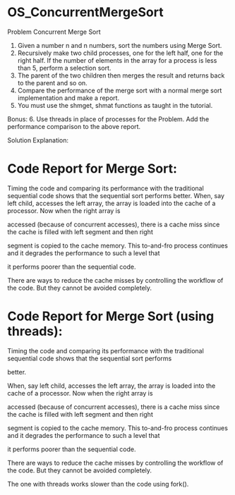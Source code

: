 # OS_ConcurrentMergeSort

Problem
Concurrent Merge Sort
1. Given a number n and n numbers, sort the numbers using Merge Sort.
2. Recursively make two child processes, one for the left half, one for the right half. If the number of
elements in the array for a process is less than 5, perform a selection sort.
3. The parent of the two children then merges the result and returns back to the parent and so on.
4. Compare the performance of the merge sort with a normal merge sort implementation and make a
report.
5. You must use the shmget, shmat functions as taught in the tutorial.

Bonus:
6. Use threads in place of processes for the Problem. Add the performance comparison to the above report.


Solution Explanation:
# Code Report for Merge Sort:

Timing the code and comparing its performance with the traditional sequential code shows that the sequential sort performs better.
When, say left child, accesses the left array, the array is loaded into the cache of a processor. Now when the right array is 

accessed (because of concurrent accesses), there is a cache miss since the cache is filled with left segment and then right 

segment is copied to the cache memory. This to-and-fro process continues and it degrades the performance to such a level that 

it performs poorer than the sequential code.

There are ways to reduce the cache misses by controlling the workflow of the code. But they cannot be avoided completely.

# Code Report for Merge Sort (using threads):

Timing the code and comparing its performance with the traditional sequential code shows that the sequential sort performs 

better.

When, say left child, accesses the left array, the array is loaded into the cache of a processor. Now when the right array is 

accessed (because of concurrent accesses), there is a cache miss since the cache is filled with left segment and then right 

segment is copied to the cache memory. This to-and-fro process continues and it degrades the performance to such a level that 

it performs poorer than the sequential code.

There are ways to reduce the cache misses by controlling the workflow of the code. But they cannot be avoided completely.

The one with threads works slower than the code using fork().


